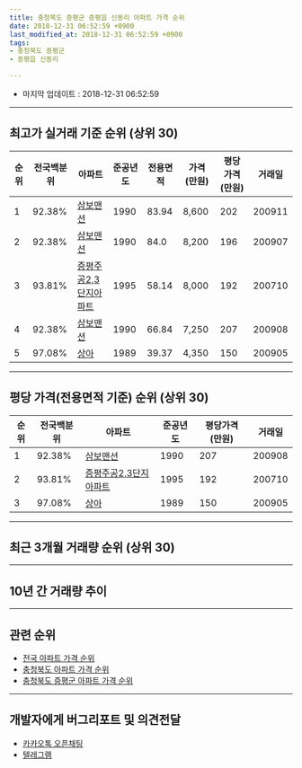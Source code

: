 ```yaml
---
title: 충청북도 증평군 증평읍 신동리 아파트 가격 순위
date: 2018-12-31 06:52:59 +0900
last_modified_at: 2018-12-31 06:52:59 +0900
tags:
- 충청북도 증평군
- 증평읍 신동리

---
```


* 마지막 업데이트 : 2018-12-31 06:52:59

---

## 최고가 실거래 기준 순위 (상위 30)


|순위|전국백분위|아파트|준공년도|전용면적|가격(만원)|평당가격(만원)|거래일|
|---|---|---|---|---|---|---|---|
|1|92.38%|[삼보맨션](https://search.naver.com/search.naver?query=%EC%B6%A9%EC%B2%AD%EB%B6%81%EB%8F%84+%EC%A6%9D%ED%8F%89%EA%B5%B0+%EC%A6%9D%ED%8F%89%EC%9D%8D+%EC%8B%A0%EB%8F%99%EB%A6%AC+%EC%82%BC%EB%B3%B4%EB%A7%A8%EC%85%98)|1990|83.94|8,600|202|200911|
|2|92.38%|[삼보맨션](https://search.naver.com/search.naver?query=%EC%B6%A9%EC%B2%AD%EB%B6%81%EB%8F%84+%EC%A6%9D%ED%8F%89%EA%B5%B0+%EC%A6%9D%ED%8F%89%EC%9D%8D+%EC%8B%A0%EB%8F%99%EB%A6%AC+%EC%82%BC%EB%B3%B4%EB%A7%A8%EC%85%98)|1990|84.0|8,200|196|200907|
|3|93.81%|[증평주공2,3단지아파트](https://search.naver.com/search.naver?query=%EC%B6%A9%EC%B2%AD%EB%B6%81%EB%8F%84+%EC%A6%9D%ED%8F%89%EA%B5%B0+%EC%A6%9D%ED%8F%89%EC%9D%8D+%EC%8B%A0%EB%8F%99%EB%A6%AC+%EC%A6%9D%ED%8F%89%EC%A3%BC%EA%B3%B52%2C3%EB%8B%A8%EC%A7%80%EC%95%84%ED%8C%8C%ED%8A%B8)|1995|58.14|8,000|192|200710|
|4|92.38%|[삼보맨션](https://search.naver.com/search.naver?query=%EC%B6%A9%EC%B2%AD%EB%B6%81%EB%8F%84+%EC%A6%9D%ED%8F%89%EA%B5%B0+%EC%A6%9D%ED%8F%89%EC%9D%8D+%EC%8B%A0%EB%8F%99%EB%A6%AC+%EC%82%BC%EB%B3%B4%EB%A7%A8%EC%85%98)|1990|66.84|7,250|207|200908|
|5|97.08%|[상아](https://search.naver.com/search.naver?query=%EC%B6%A9%EC%B2%AD%EB%B6%81%EB%8F%84+%EC%A6%9D%ED%8F%89%EA%B5%B0+%EC%A6%9D%ED%8F%89%EC%9D%8D+%EC%8B%A0%EB%8F%99%EB%A6%AC+%EC%83%81%EC%95%84)|1989|39.37|4,350|150|200905|


---

## 평당 가격(전용면적 기준) 순위 (상위 30)


|순위|전국백분위|아파트|준공년도|평당가격(만원)|거래일|
|---|---|---|---|---|---|
|1|92.38%|[삼보맨션](https://search.naver.com/search.naver?query=%EC%B6%A9%EC%B2%AD%EB%B6%81%EB%8F%84+%EC%A6%9D%ED%8F%89%EA%B5%B0+%EC%A6%9D%ED%8F%89%EC%9D%8D+%EC%8B%A0%EB%8F%99%EB%A6%AC+%EC%82%BC%EB%B3%B4%EB%A7%A8%EC%85%98)|1990|207|200908|
|2|93.81%|[증평주공2,3단지아파트](https://search.naver.com/search.naver?query=%EC%B6%A9%EC%B2%AD%EB%B6%81%EB%8F%84+%EC%A6%9D%ED%8F%89%EA%B5%B0+%EC%A6%9D%ED%8F%89%EC%9D%8D+%EC%8B%A0%EB%8F%99%EB%A6%AC+%EC%A6%9D%ED%8F%89%EC%A3%BC%EA%B3%B52%2C3%EB%8B%A8%EC%A7%80%EC%95%84%ED%8C%8C%ED%8A%B8)|1995|192|200710|
|3|97.08%|[상아](https://search.naver.com/search.naver?query=%EC%B6%A9%EC%B2%AD%EB%B6%81%EB%8F%84+%EC%A6%9D%ED%8F%89%EA%B5%B0+%EC%A6%9D%ED%8F%89%EC%9D%8D+%EC%8B%A0%EB%8F%99%EB%A6%AC+%EC%83%81%EC%95%84)|1989|150|200905|


---

## 최근 3개월 거래량 순위 (상위 30)


<div style="width:100%;">
    <canvas id="deal_count_ranking" height="250"></canvas>
</div>


<script>
new Chart(document.getElementById("deal_count_ranking"), {
    type: 'horizontalBar',
    data: {
        labels: ['증평주공2,3단지아파트'],
        datasets: [{
            label: '실거래 수',
            data: [3],
            borderColor: "rgba(255, 0, 128, 1)",
            backgroundColor: "rgba(255, 0, 128, 0.5)",
            fill: false,
        }]
    },
    options: {
        responsive: true,
        title: {
            display: true,
            text: '최근 3개월 거래량 순위'
        },
        tooltips: {
            mode: 'index',
            intersect: false,
            callbacks: {
                title: function(tooltipItems, data) {
                    return "실거래 수:";
                },
                label: function(tooltipItem, data) {
                    return data.labels[tooltipItem.index] + ": " + tooltipItem.xLabel;
                }
            }
        },
        hover: {
            mode: 'nearest',
            intersect: true
        },
        scales: {
            xAxes: [{
                display: true,
                scaleLabel: {
                    display: true,
                    labelString: '실거래 수'
                },
                ticks: {
                    suggestedMin: 0,
                }
            }],
            yAxes: [{
                display: true,
                ticks: {
                    autoSkip: false,
                    callback: function(value, index, values) {
                        if (value.length > 15)
                            return value.substr(0, 13) + "...";
                        else
                            return value;
                    }
                },
                scaleLabel: {
                    display: false,
                }
            }]
        }
    }
});

</script>


---

## 10년 간 거래량 추이


<div style="width:100%;">
    <canvas id="deal_progress" height="250"></canvas>
</div>

<script>
new Chart(document.getElementById("deal_progress"), {
    type: 'line',
    data: {
        labels: ['200812','200901','200902','200903','200904','200905','200906','200907','200908','200909','200910','200911','200912','201001','201002','201003','201004','201005','201006','201007','201008','201009','201010','201011','201012','201101','201102','201103','201104','201105','201106','201107','201108','201109','201110','201111','201112','201201','201202','201203','201204','201205','201206','201207','201208','201209','201210','201211','201212','201301','201302','201303','201304','201305','201306','201307','201308','201309','201310','201311','201312','201401','201402','201403','201404','201405','201406','201407','201408','201409','201410','201411','201412','201501','201502','201503','201504','201505','201506','201507','201508','201509','201510','201511','201512','201601','201602','201603','201604','201605','201606','201607','201608','201609','201610','201611','201612','201701','201702','201703','201704','201705','201706','201707','201708','201709','201710','201711','201712','201801','201802','201803','201804','201805','201806','201807','201808','201809','201810','201811','201812'],
        datasets: [{
            label: '실거래 수',
            pointRadius: 1,
            data: [0, 0, 0, 2, 1, 2, 4, 2, 3, 4, 3, 3, 3, 3, 1, 4, 5, 3, 1, 2, 0, 2, 1, 2, 3, 4, 3, 4, 2, 2, 6, 3, 1, 2, 4, 0, 3, 1, 1, 0, 2, 1, 0, 1, 2, 2, 1, 1, 1, 0, 1, 4, 2, 2, 3, 0, 2, 1, 1, 2, 3, 2, 3, 2, 4, 2, 0, 3, 1, 4, 5, 1, 3, 1, 2, 1, 3, 2, 1, 1, 1, 3, 2, 1, 1, 4, 1, 5, 3, 1, 2, 1, 3, 1, 2, 3, 3, 1, 0, 0, 6, 1, 2, 2, 2, 3, 3, 2, 3, 0, 0, 2, 1, 2, 2, 0, 0, 1, 2, 1, 0],
            borderColor: "rgba(255, 201, 14, 1)",
            backgroundColor: "rgba(255, 201, 14, 0.5)",
            fill: true,
        }]
    },
    options: {
        responsive: true,
        title: {
            display: true,
            text: '10년간 거래량 추이'
        },
        tooltips: {
            mode: 'index',
            intersect: false,
        },
        hover: {
            mode: 'nearest',
            intersect: true
        },
        scales: {
            xAxes: [{
                display: true,
                scaleLabel: {
                    display: true,
                    labelString: '년/월'
                }
            }],
            yAxes: [{
                display: true,
                ticks: {
                    suggestedMin: 0,
                },
                scaleLabel: {
                    display: true,
                    labelString: '실거래 수'
                }
            }]
        }
    }
});

</script>


---

## 관련 순위

- [전국 아파트 가격 순위](https://inasie.github.io/apt-ranking/전국)
- [충청북도 아파트 가격 순위](https://inasie.github.io/apt-ranking/충청북도)
- [충청북도 증평군 아파트 가격 순위](https://inasie.github.io/apt-ranking/충청북도-증평군)


---

## 개발자에게 버그리포트 및 의견전달

- [카카오톡 오픈채팅](https://open.kakao.com/o/gLJUAP4)
- [텔레그램](https://t.me/inasie)


